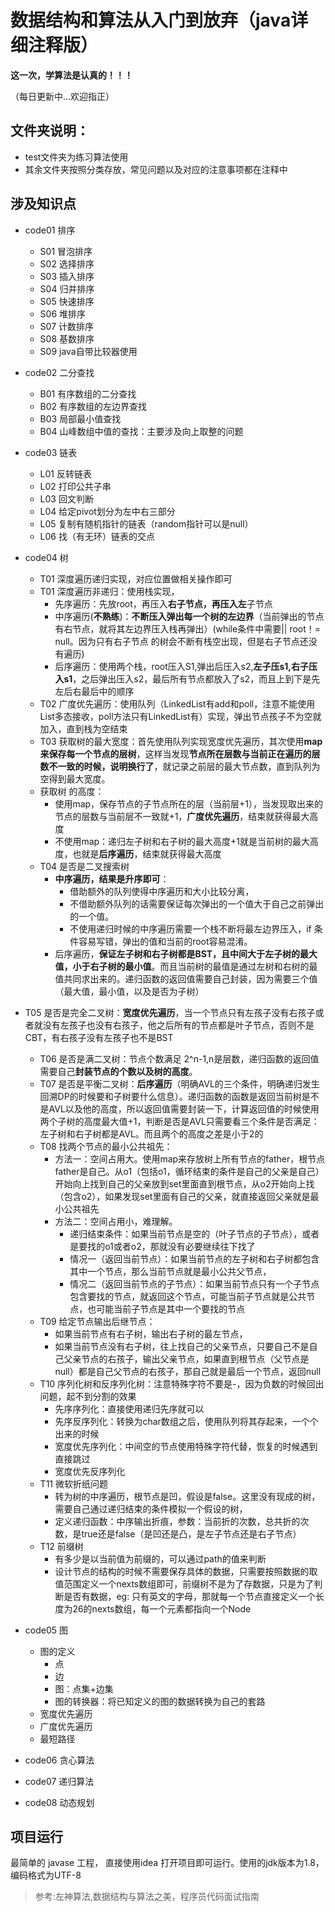 

# 数据结构和算法从入门到放弃（java详细注释版）

**这一次，学算法是认真的！！！**

（每日更新中...欢迎指正）

## 文件夹说明：

- test文件夹为练习算法使用
- 其余文件夹按照分类存放，常见问题以及对应的注意事项都在注释中

## 涉及知识点

- code01 排序
    - S01 冒泡排序
    - S02 选择排序
    - S03 插入排序
    - S04 归并排序
    - S05 快速排序
    - S06 堆排序
    - S07 计数排序
    - S08 基数排序
    - S09 java自带比较器使用

- code02 二分查找
    - B01 有序数组的二分查找
    - B02 有序数组的左边界查找
    - B03 局部最小值查找
    - B04 山峰数组中值的查找：主要涉及向上取整的问题

- code03 链表
    - L01 反转链表
    - L02 打印公共子串
    - L03 回文判断
    - L04 给定pivot划分为左中右三部分
    - L05 复制有随机指针的链表（random指针可以是null）
    - L06 找（有无环）链表的交点
    
- code04 树
    - T01 深度遍历递归实现，对应位置做相关操作即可
    - T01 深度遍历非递归：使用栈实现，
        - 先序遍历：先放root，再压入**右子节点，再压入左**子节点
        - 中序遍历(**不熟练**)：**不断压入弹出每一个树的左边界**（当前弹出的节点有右节点，就将其左边界压入栈再弹出）(while条件中需要|| root！= null。因为只有右子节点 的树会不断有栈空出现，但是右子节点还没有遍历)
        - 后序遍历：使用两个栈，root压入S1,弹出后压入s2,**左子压s1,右子压入s1**，之后弹出压入s2，最后所有节点都放入了s2，而且上到下是先左后右最后中的顺序
    - T02 广度优先遍历：使用队列（LinkedList有add和poll，注意不能使用List多态接收，poll方法只有LinkedList有）实现，弹出节点孩子不为空就加入，直到栈为空结束
    - T03 获取树的最大宽度：首先使用队列实现宽度优先遍历，其次使用**map来保存每一个节点的层树**，这样当发现**节点所在层数与当前正在遍历的层数不一致的时候，说明换行了**，就记录之前层的最大节点数，直到队列为空得到最大宽度。
    - 获取树 的高度：
        - 使用map，保存节点的子节点所在的层（当前层+1），当发现取出来的节点的层数与当前层不一致就+1，**广度优先遍历**，结束就获得最大高度
        - 不使用map：递归左子树和右子树的最大高度+1就是当前树的最大高度，也就是**后序遍历**，结束就获得最大高度
    - T04 是否是二叉搜索树
        - **中序遍历，结果是升序即可**：
            - 借助额外的队列使得中序遍历和大小比较分离，
            - 不借助额外队列的话需要保证每次弹出的一个值大于自己之前弹出的一个值。
            - 不使用递归时候的中序遍历需要一个栈不断将最左边界压入，if 条件容易写错，弹出的值和当前的root容易混淆。
        - 后序遍历，**保证左子树和右子树都是BST，且中间大于左子树的最大值，小于右子树的最小值**。而且当前树的最值是通过左树和右树的最值共同求出来的。递归函数的返回值需要自己封装，因为需要三个值（最大值，最小值，以及是否为子树）
- T05 是否是完全二叉树：**宽度优先遍历**，当一个节点只有左孩子没有右孩子或者就没有左孩子也没有右孩子，他之后所有的节点都是叶子节点，否则不是CBT，有右孩子没有左孩子也不是BST
    - T06 是否是满二叉树：节点个数满足 2^n-1,n是层数，递归函数的返回值需要自己**封装节点的个数以及树的高度**。
    - T07 是否是平衡二叉树：**后序遍历**（明确AVL的三个条件，明确递归发生回溯DP的时候要和子树要什么信息）。递归函数的函数是返回当前树是不是AVL以及他的高度，所以返回值需要封装一下，计算返回值的时候使用两个子树的高度最大值+1，判断是否是AVL只需要看三个条件是否满足：左子树和右子树都是AVL。而且两个的高度之差是小于2的
    - T08 找两个节点的最小公共祖先：
        - 方法一：空间占用大。使用map来存放树上所有节点的father，根节点father是自己。从o1（包括o1，循环结束的条件是自己的父亲是自己）开始向上找到自己的父亲放到set里面直到根节点，从o2开始向上找（包含o2），如果发现set里面有自己的父亲，就直接返回父亲就是最小公共祖先
        - 方法二：空间占用小，难理解。
            - 递归结束条件：如果当前节点是空的（叶子节点的子节点），或者是要找的o1或者o2，那就没有必要继续往下找了
            - 情况一（返回当前节点）：如果当前节点的左子树和右子树都包含其中一个节点，那么当前节点就是最小公共父节点，
            - 情况二（返回当前节点的子节点）：如果当前节点只有一个子节点包含要找的节点，就返回这个节点，可能当前子节点就是公共节点，也可能当前子节点是其中一个要找的节点
    - T09 给定节点输出后继节点：
        - 如果当前节点有右子树，输出右子树的最左节点，
        - 如果当前节点没有右子树，往上找自己的父亲节点，只要自己不是自己父亲节点的右孩子，输出父亲节点，如果直到根节点（父节点是null）都是自己父节点的右孩子，那自己就是最后一个节点，返回null
    - T10 序列化树和反序列化树：注意特殊字符不要是-，因为负数的时候回出问题，起不到分割的效果
        - 先序序列化：直接使用递归先序就可以
        - 先序反序列化：转换为char数组之后，使用队列将其存起来，一个个出来的时候
        - 宽度优先序列化：中间空的节点使用特殊字符代替，恢复的时候遇到直接跳过
        - 宽度优先反序列化
    - T11 微软折纸问题
        - 转为树的中序遍历，根节点是凹，假设是false。这里没有现成的树，需要自己通过递归结束的条件模拟一个假设的树，
        - 定义递归函数：中序输出折痕，参数：当前折的次数，总共折的次数，是true还是false（是凹还是凸，是左子节点还是右子节点）
    - T12 前缀树
        - 有多少是以当前值为前缀的，可以通过path的值来判断
        - 设计节点的结构的时候不需要保存具体的数据，只需要按照数据的取值范围定义一个nexts数组即可，前缀树不是为了存数据，只是为了判断是否有数据，eg: 只有英文的字母，那就每一个节点直接定义一个长度为26的nexts数组，每一个元素都指向一个Node
    
- code05 图
    - 图的定义
        - 点
        - 边
        - 图：点集+边集
        - 图的转换器：将已知定义的图的数据转换为自己的套路
    - 宽度优先遍历
    - 广度优先遍历
    - 最短路径
    
- code06 贪心算法

- code07 递归算法

- code08 动态规划

## 项目运行

最简单的 javase 工程， 直接使用idea 打开项目即可运行。使用的jdk版本为1.8，编码格式为UTF-8

> 参考:左神算法,数据结构与算法之美，程序员代码面试指南
